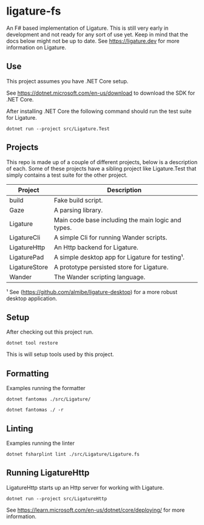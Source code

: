 # ligature-fs

An F# based implementation of Ligature.
This is still very early in development and not ready for any sort of use yet.
Keep in mind that the docs below might not be up to date.
See https://ligature.dev for more information on Ligature.

## Use

This project assumes you have .NET Core setup.

See https://dotnet.microsoft.com/en-us/download to download the SDK for .NET Core.

After installing .NET Core the following command should run the test suite for Ligature.

```
dotnet run --project src/Ligature.Test
```

## Projects

This repo is made up of a couple of different projects, below is a description of each.
Some of these projects have a sibling project like Ligature.Test that simply contains a
test suite for the other project.

| Project            | Description                                                        |
| ------------------ | ------------------------------------------------------------------ |
| build              | Fake build script.                                                 |
| Gaze               | A parsing library.                                                 |
| Ligature           | Main code base including the main logic and types.                 |
| LigatureCli        | A simple Cli for running Wander scripts.                           |
| LigatureHttp       | An Http backend for Ligature.                                      |
| LigaturePad        | A simple desktop app for Ligature for testing¹.                    |
| LigatureStore      | A prototype persisted store for Ligature.                          |
| Wander             | The Wander scripting language.                                     |

¹ See (https://github.com/almibe/ligature-desktop) for a more robust desktop application.

## Setup

After checking out this project run.

`dotnet tool restore`

This is will setup tools used by this project.

## Formatting

Examples running the formatter

`dotnet fantomas ./src/Ligature/`

`dotnet fantomas ./ -r`

## Linting

Examples running the linter

`dotnet fsharplint lint ./src/Ligature/Ligature.fs`

## Running LigatureHttp

LigatureHttp starts up an Http server for working with Ligature.

`dotnet run --project src/LigatureHttp`

See https://learn.microsoft.com/en-us/dotnet/core/deploying/ for more information.
